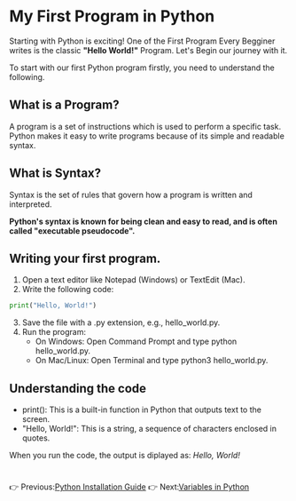 # My First Program in Python

Starting with Python is exciting! One of the First Program Every Begginer writes is the classic **"Hello World!"** Program. Let's Begin our journey with it.

To start with our first Python program firstly, you need to understand the following.

## What is a Program?

A program is a set of instructions which is used to perform a specific task.
Python makes it easy to write programs because of its simple and readable syntax.

## What is Syntax?

Syntax is the set of rules that govern how a program is written and interpreted.

**Python's syntax is known for being clean and easy to read, and is often called "executable pseudocode".**

## Writing your first program.

1. Open a text editor like Notepad (Windows) or TextEdit (Mac).  
2. Write the following code:  

```python
print("Hello, World!")
```
3. Save the file with a .py extension, e.g., hello_world.py.
4. Run the program:
   - On Windows: Open Command Prompt and type python hello_world.py.
   - On Mac/Linux: Open Terminal and type python3 hello_world.py.

## Understanding the code
- print(): This is a built-in function in Python that outputs text to the screen.
- "Hello, World!": This is a string, a sequence of characters enclosed in quotes.

When you run the code, the output is diplayed as:
*Hello, World!*
#
👉 Previous:[Python Installation Guide](python-installation-guide.md) 👉 Next:[Variables in Python](Variables-in-python.md)
